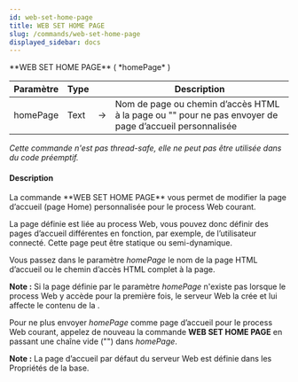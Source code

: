 ```yaml
---
id: web-set-home-page
title: WEB SET HOME PAGE
slug: /commands/web-set-home-page
displayed_sidebar: docs
---
```


<!--REF #_command_.WEB SET HOME PAGE.Syntax-->**WEB SET HOME PAGE** ( *homePage* )<!-- END REF-->
<!--REF #_command_.WEB SET HOME PAGE.Params-->
| Paramètre | Type |  | Description |
| --- | --- | --- | --- |
| homePage | Text | &#8594;  | Nom de page ou chemin d’accès HTML à la page ou "" pour ne pas envoyer de page d’accueil personnalisée |

<!-- END REF-->

*Cette commande n'est pas thread-safe, elle ne peut pas être utilisée dans du code préemptif.*


#### Description 

<!--REF #_command_.WEB SET HOME PAGE.Summary-->La commande **WEB SET HOME PAGE** vous permet de modifier la page d’accueil (page Home) personnalisée pour le process Web courant.<!-- END REF--> 

La page définie est liée au process Web, vous pouvez donc définir des pages d’accueil différentes en fonction, par exemple, de l’utilisateur connecté. Cette page peut être statique ou semi-dynamique.

Vous passez dans le paramètre *homePage* le nom de la page HTML d’accueil ou le chemin d’accès HTML complet à la page.

**Note :** Si la page définie par le paramètre *homePage* n'existe pas lorsque le process Web y accède pour la première fois, le serveur Web la crée et lui affecte le contenu de la . 

Pour ne plus envoyer *homePage* comme page d’accueil pour le process Web courant, appelez de nouveau la commande **WEB SET HOME PAGE** en passant une chaîne vide ("") dans *homePage*.

**Note :** La page d’accueil par défaut du serveur Web est définie dans les Propriétés de la base. 
